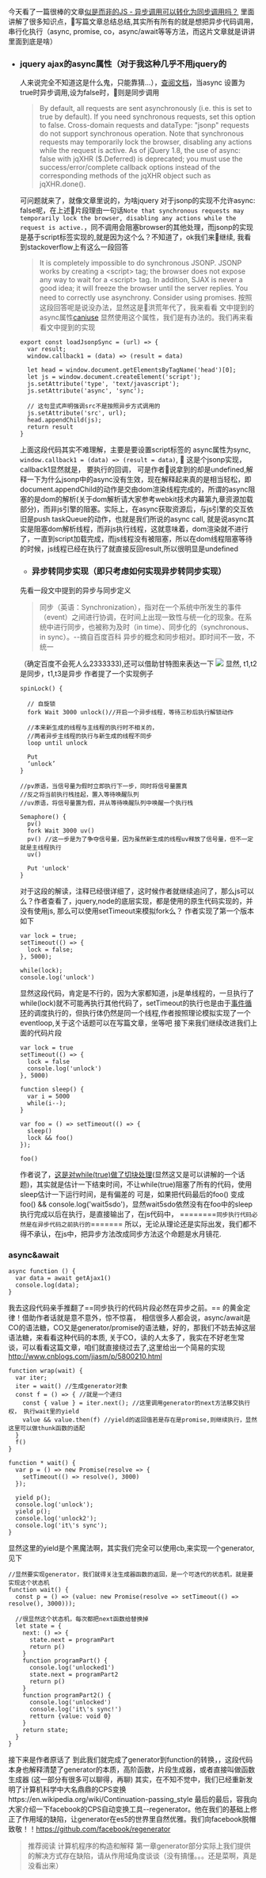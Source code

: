 今天看了一篇很棒的文章[似是而非的JS - 异步调用可以转化为同步调用吗？](http://mp.weixin.qq.com/s?__biz=MzU0OTExNzYwNg==&mid=2247483792&idx=2&sn=80bd02f356ccb03081d713b6181f0abb&chksm=fbb58a59ccc2034fcb9ba800fd3099046dc3d52ab8f21feb5a9fb91c3c5433b799c80166dadb&mpshare=1&scene=23&srcid=0818JpFSvA29BwkfZEai6mYV#rd)
里面讲解了很多知识点，写篇文章总结总结,其实所有所有的就是想把异步代码调用，串行化执行（async, promise, co，async/await等等方法，而这片文章就是讲讲里面到底是啥）
* ### jquery ajax的async属性（对于我这种几乎不用jquery的
  人来说完全不知道这是什么鬼，只能靠猜...），[查阅文档](https://api.jquery.com/jQuery.ajax/)，当async
  设置为true时异步调用,设为false时，则是同步调用
  > By default, all requests are sent asynchronously (i.e. this is set to true by default). If you need synchronous requests, set this option to false. Cross-domain requests and dataType: "jsonp" requests do not support synchronous operation. Note that synchronous requests may temporarily lock the browser, disabling any actions while the request is active. As of jQuery 1.8, the use of async: false with jqXHR ($.Deferred) is deprecated; you must use the success/error/complete callback options instead of the corresponding methods of the jqXHR object such as jqXHR.done().
  
  可问题就来了，就像文章里说的，为啥jquery 对于jsonp的实现不允许async: false呢，在上述片段理由一句话`Note that synchronous requests may temporarily lock the browser, disabling any actions while the request is active.`，同不调用会阻塞browser的其他处理，而jsonp的实现是基于script标签实现的,就是因为这个么？不知道了，ok我们来继续, 我看到stackoverflow上有这么一段回答
  > It is completely impossible to do synchronous
   JSONP. JSONP works by creating a \<script> tag;
   the browser does not expose any way to wait for
   a \<script> tag. In addition, SJAX is never a good idea; it will freeze the browser until the server replies.
   You need to correctly use asynchrony. Consider using promises.
   按照这段回答呢是说没办法，显然这是洪荒年代了，我来看看
   文中提到的async属性[caniuse](http://caniuse.com/#search=async) 显然使用这个属性，我们是有办法的。我们再来看看文中提到的实现
  ```
  export const loadJsonpSync = (url) => {
    var result;
    window.callback1 = (data) => (result = data)
  
    let head = window.document.getElementsByTagName('head')[0];
    let js = window.document.createElement('script');
    js.setAttribute('type', 'text/javascript');
    js.setAttribute('async', 'sync');

    // 这句显式声明强调src不是按照异步方式调用的
    js.setAttribute('src', url);
    head.appendChild(js);
    return result
  }
  ```
  上面这段代码其实不难理解，主要是要设置script标签的
  async属性为sync,
  `window.callback1 = (data) => (result = data)`, 
  这是个jsonp实现，callback1显然就是， 要执行的回调， 可是作者说拿到的却是undefined,解释一下为什么jsonp中的async没有生效，现在解释起来真的是相当轻松，即document.appendChild的动作是交由dom渲染线程完成的，所谓的async阻塞的是dom的解析(关于dom解析请大家参考webkit技术内幕第九章资源加载部分)，而非js引擎的阻塞。实际上，在async获取资源后，与js引擎的交互依旧是push taskQueue的动作，也就是我们所说的async call, 就是说async其实是阻塞dom解析线程，而非js执行线程，这就意味着，dom渲染就不进行了，一直到script加载完成，而js线程没有被阻塞，所以在dom线程阻塞等待的时候，js线程已经在执行了就直接反回result,所以很明显是undefined

  * ### 异步转同步实现（即只考虑如何实现异步转同步实现）
  先看一段文中提到的异步与同步定义
  > 同步（英语：Synchronization），指对在一个系统中所发生的事件（event）之间进行协调，在时间上出现一致性与统一化的现象。在系统中进行同步，也被称为及时（in time）、同步化的（synchronous、in sync）。--摘自百度百科
  异步的概念和同步相对。即时间不一致，不统一

  （确定百度不会死人么2333333),还可以借助甘特图来表达一下
  ![](https://mmbiz.qpic.cn/mmbiz_png/T81bAV0NNNibtHkhzoibbV2jmVnpzdicUibquBOmlmia4wDG4f6JoibwS3ukIw6XY3j7y5HSM9OVEHkpJA92micJFGnRQ/640?wx_fmt=png&tp=webp&wxfrom=5&wx_lazy=1)
  显然, t1,t2是同步，t1,t3是异步
  作者提了一个实现例子
  ```
  spinLock() {
   
    // 自旋锁
    fork Wait 3000 unlock()//开启一个异步线程，等待三秒后执行解锁动作

    //本来新生成的线程与主线程的执行时不相关的，
    //两者异步主线程的执行与新生成的线程不同步
    loop until unlock

    Put
    ‘unlock’
  }

  //pv原语，当信号量为假时立即执行下一步，同时将信号量置真
  //反之将当前执行栈挂起，置入等待唤醒队列
  //uv原语，将信号量置为假，并从等待唤醒队列中唤醒一个执行栈

  Semaphore() {
    pv()
    fork Wait 3000 uv()
    pv() //这一步是为了争夺信号量，因为虽然新生成的线程uv释放了信号量，但不一定就是主线程执行
    uv()

    Put 'unlock'
  }
  ```
  对于这段的解读，注释已经很详细了，这时候作者就继续追问了，那么js可以么？作者查看了，jquery,node的底层实现，都是使用的原生代码实现的，并没有使用js, 那么可以使用setTimeout来模拟fork么？
  作者实现了第一个版本如下
  ```
  var lock = true;
  setTimeout(() => {
    lock = false;
  }, 5000);

  while(lock);
  console.log('unlock')
  ```
  显然这段代码，肯定是不行的，因为大家都知道，js是单线程的，一旦执行了while(lock)就不可能再执行其他代码了，setTimeout的执行也是由于[事件循环](http://www.ruanyifeng.com/blog/2014/10/event-loop.html)的调度执行的，但执行体仍然是同一个线程,作者按照理论模拟实现了一个eventloop,关于这个话题可以在写篇文章，坐等吧
  接下来我们继续改进我们上面的代码片段
  ```
  var lock = true
  setTimeout(() => {
    lock = false
    console.log('unlock')
  }, 5000)

  function sleep() {
    var i = 5000
    while(i--);
  }

  var foo = () => setTimeout(() => {
    sleep()
    lock && foo()
  });

  foo()
  ```
  作者说了，[这是对while(true)做了切块处理](http://blog.csdn.net/kongls08/article/details/6996528)(显然这又是可以讲解的一个话题)，其实就是估计一下结束时间，不让while(true)阻塞了所有的代码，使用sleep估计一下运行时间，是有偏差的
  可是，如果把代码最后的foo() 变成 foo() && console.log('wait5sdo')，显然wait5sdo依然没有在foo中的sleep执行完成以后在执行，是直接输出了，在js代码中，
  ========`同步执行代码必然是在异步代码之前执行的`=======
  所以，无论从理论还是实际出发，我们都不得不承认，在js中，把异步方法改成同步方法这个命题是水月镜花.

### async&await
  ```
  async function () {
    var data = await getAjax1()
    console.log(data);
  }
  ```
  我去这段代码亲手推翻了==同步执行的代码片段必然在异步之前。== 的黄金定律！借助作者话就是意不意外，惊不惊喜，
  相信很多人都会说，async/await是CO的语法糖，CO又是generator/promise的语法糖，好的，那我们不妨去掉这层语法糖，来看看这种代码的本质, 关于CO，读的人太多了，我实在不好老生常谈，可以看看这篇文章，咱们就直接绕过去了,这里给出一个简易的实现
  http://www.cnblogs.com/jiasm/p/5800210.html

  ```
  function wrap(wait) {
    var iter;
    iter = wait() //生成generator对象
    const f = () => { //就是一个递归
      const { value } = iter.next(); //这里调用generator的next方法移交执行权， 执行wait里的yield
      value && value.then(f) //yield的返回值若是存在是promise,则继续执行，显然这里可以做thunk函数的适配
    }
    f()
  }

  function * wait() {
    var p = () => new Promise(resolve => {
      setTimeout(() => resolve(), 3000)
    });

    yield p();
    console.log('unlock');
    yield p();
    console.log('unlock2');
    console.log('it\'s sync');
  }
  ```
  显然这里的yield是个黑魔法啊，其实我们完全可以使用cb,来实现一个generator,见下
  ```
  //显然要实现generator，我们就得关注生成器函数的返回，是一个可迭代的状态机，就是要实现这个状态机
  function wait() {
    const p = () => (value: new Promise(resolve => setTimeout(() => resolve(), 3000)));

    //很显然这个状态机，每次都把next函数给替换掉
    let state = {
      next: () => {
        state.next = programPart
        return p()
      }
      function programPart() {
        console.log('unlocked1')
        state.next = programPart2
        return p()
      }
      function programPart2() {
        console.log('unlocked')
        console.log('it\'s sync!')
        retturn {value: void 0}
      }
      return state;
    }
  }
  ```
  接下来是作者原话了
  到此我们就完成了generator到function的转换，，这段代码本身也解释清楚了generator的本质，高阶函数，片段生成器，或者直接叫做函数生成器
  (这一部分有很多可以聊得，再聊)
  其实，在不知不觉中，我们已经重新发明了计算机科学中大名鼎鼎的CPS变换https://en.wikipedia.org/wiki/Continuation-passing_style
  最后的最后，容我向大家介绍一下facebook的CPS自动变换工具--regenerator。他在我们的基础上修正了作用域的缺陷，让generator在es5的世界里自然优雅。我们向facebook脱帽致敬！！https://github.com/facebook/regenerator
  > 推荐阅读 计算机程序的构造和解释 第一章generator部分实际上我们提供的解决方式存在缺陷，请从作用域角度谈谈（没有搞懂。。。还是菜啊，真是没看出来）